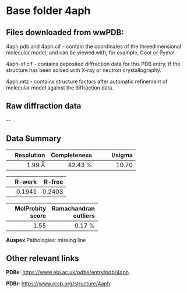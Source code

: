# Base folder 4aph

## Files downloaded from wwPDB:

4aph.pdb and 4aph.cif - contain the coordinates of the threedimensional molecular model, and can be viewed with, for example, Coot or Pymol.

4aph-sf.cif - contains deposited diffraction data for this PDB entry, if the structure has been solved with X-ray or neutron crystallography.

4aph.mtz - contains structure factors after automatic refinement of molecular model against the diffraction data.

## Raw diffraction data

--<br> 

## Data Summary
|   | Resolution | Completeness| I/sigma |
|---|-------------:|----------------:|--------------:|
|   |1.99 Å|82.43 %|<img width=50/>10.70|

|   | **R-work**| **R-free**   
|---|-------------:|----------------:|           
||0.1941|0.2403|

|   |**MolProbity<br>score**| **Ramachandran<br>outliers** 
|---|-------------:|----------------:|
||1.55|0.17 %|

**Auspex** Pathologies: missing line

 

## Other relevant links 
**PDBe**:  https://www.ebi.ac.uk/pdbe/entry/pdb/4aph
 
**PDBr**: https://www.rcsb.org/structure/4aph 

